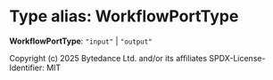 # Type alias: WorkflowPortType

**WorkflowPortType**: `"input"` | `"output"`

Copyright (c) 2025 Bytedance Ltd. and/or its affiliates
SPDX-License-Identifier: MIT
